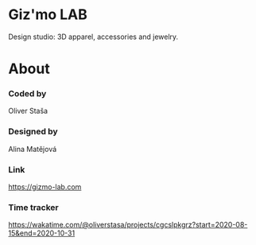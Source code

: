 # Giz'mo LAB
Design studio: 3D apparel, accessories and jewelry.

# About
### Coded by
Oliver Staša


### Designed by
Alina Matějová


### Link
https://gizmo-lab.com


### Time tracker
https://wakatime.com/@oliverstasa/projects/cgcslpkgrz?start=2020-08-15&end=2020-10-31
